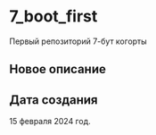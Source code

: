 # 7_boot_first
Первый репозиторий 7-бут когорты

## Новое описание

## Дата создания
15 февраля 2024 год.